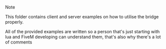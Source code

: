 > [!NOTE]  
> This folder contains client and server examples on how to utilise the bridge properly.

All of the provided examples are written so a person that's just starting with lua and FiveM developing can understand them, that's
also why there's a lot of comments